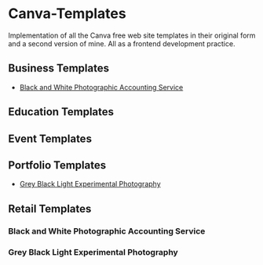 # Canva-Templates

Implementation of all the Canva free web site templates in their original form and a second version of mine. All as a frontend development practice.

## Business Templates

- [Black and White Photographic Accounting Service](#black-and-white-photographic-accounting-service)

## Education Templates

## Event Templates

## Portfolio Templates

- [Grey Black Light Experimental Photography](#grey-black-light-experimental-photography)

## Retail Templates

### Black and White Photographic Accounting Service

### Grey Black Light Experimental Photography
